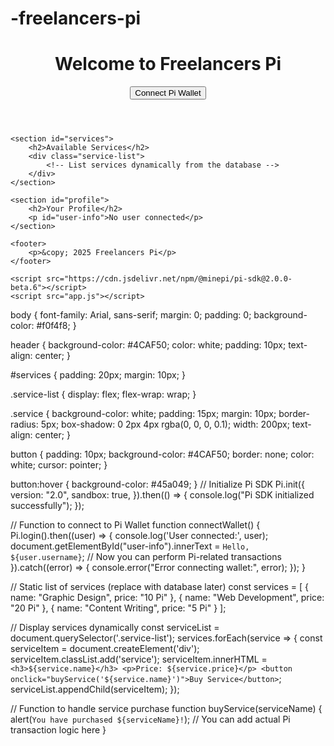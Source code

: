 # -freelancers-pi
<!DOCTYPE html>
<html lang="en">
<head>
    <meta charset="UTF-8">
    <meta name="viewport" content="width=device-width, initial-scale=1.0">
    <title>Freelancers Pi</title>
    <link rel="stylesheet" href="styles.css">
</head>
<body>
    <header>
        <h1>Welcome to Freelancers Pi</h1>
        <button onclick="connectWallet()">Connect Pi Wallet</button>
    </header>

    <section id="services">
        <h2>Available Services</h2>
        <div class="service-list">
            <!-- List services dynamically from the database -->
        </div>
    </section>

    <section id="profile">
        <h2>Your Profile</h2>
        <p id="user-info">No user connected</p>
    </section>

    <footer>
        <p>&copy; 2025 Freelancers Pi</p>
    </footer>

    <script src="https://cdn.jsdelivr.net/npm/@minepi/pi-sdk@2.0.0-beta.6"></script>
    <script src="app.js"></script>
</body>
</html>
body {
    font-family: Arial, sans-serif;
    margin: 0;
    padding: 0;
    background-color: #f0f4f8;
}

header {
    background-color: #4CAF50;
    color: white;
    padding: 10px;
    text-align: center;
}

#services {
    padding: 20px;
    margin: 10px;
}

.service-list {
    display: flex;
    flex-wrap: wrap;
}

.service {
    background-color: white;
    padding: 15px;
    margin: 10px;
    border-radius: 5px;
    box-shadow: 0 2px 4px rgba(0, 0, 0, 0.1);
    width: 200px;
    text-align: center;
}

button {
    padding: 10px;
    background-color: #4CAF50;
    border: none;
    color: white;
    cursor: pointer;
}

button:hover {
    background-color: #45a049;
}
// Initialize Pi SDK
Pi.init({
    version: "2.0",
    sandbox: true,
}).then(() => {
    console.log("Pi SDK initialized successfully");
});

// Function to connect to Pi Wallet
function connectWallet() {
    Pi.login().then((user) => {
        console.log('User connected:', user);
        document.getElementById("user-info").innerText = `Hello, ${user.username}`;
        // Now you can perform Pi-related transactions
    }).catch((error) => {
        console.error("Error connecting wallet:", error);
    });
}


// Static list of services (replace with database later)
const services = [
    { name: "Graphic Design", price: "10 Pi" },
    { name: "Web Development", price: "20 Pi" },
    { name: "Content Writing", price: "5 Pi" }
];

// Display services dynamically
const serviceList = document.querySelector('.service-list');
services.forEach(service => {
    const serviceItem = document.createElement('div');
    serviceItem.classList.add('service');
    serviceItem.innerHTML = `
        <h3>${service.name}</h3>
        <p>Price: ${service.price}</p>
        <button onclick="buyService('${service.name}')">Buy Service</button>
    `;
    serviceList.appendChild(serviceItem);
});

// Function to handle service purchase
function buyService(serviceName) {
    alert(`You have purchased ${serviceName}!`);
    // You can add actual Pi transaction logic here
}





